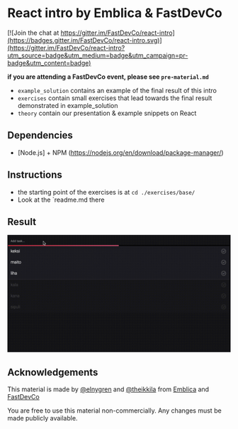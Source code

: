 # React intro by Emblica & FastDevCo

[![Join the chat at https://gitter.im/FastDevCo/react-intro](https://badges.gitter.im/FastDevCo/react-intro.svg)](https://gitter.im/FastDevCo/react-intro?utm_source=badge&utm_medium=badge&utm_campaign=pr-badge&utm_content=badge)


**if you are attending a FastDevCo event, please see `pre-material.md`**

* `example_solution` contains an example of the final result of this intro
* `exercises` contain small exercises that lead towards the final result demonstrated in example_solution
* `theory` contain our presentation & example snippets on React


## Dependencies

* [Node.js] + NPM (https://nodejs.org/en/download/package-manager/)

## Instructions

* the starting point of the exercises is at `cd ./exercises/base/`
* Look at the `readme.md there

## Result
![Giffu](https://raw.githubusercontent.com/FastDevCo/react-intro/master/todo.gif)

## Acknowledgements

This material is made by [@elnygren](https://github.com/elnygren) and [@theikkila](https://github.com/theikkila) from [Emblica](https://emblica.fi) and [FastDevCo](http://fastdevco.com/)

You are free to use this material non-commercially. Any changes must be made publicly available.

